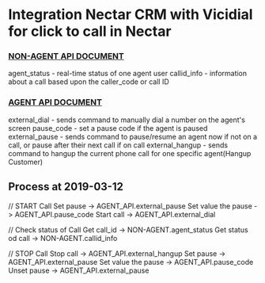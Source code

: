 # Integration Nectar CRM with Vicidial for click to call in Nectar

### [NON-AGENT API DOCUMENT]

agent_status - real-time status of one agent user
callid_info - information about a call based upon the caller_code or call ID

### [AGENT API DOCUMENT]

external_dial - sends command to manually dial a number on the agent's screen
pause_code - set a pause code if the agent is paused
external_pause - sends command to pause/resume an agent now if not on a call, or pause after their next call if on call
external_hangup - sends command to hangup the current phone call for one specific agent(Hangup Customer)


## Process at 2019-03-12 

// START Call
	Set pause -> AGENT_API.external_pause
	Set value the pause -> AGENT_API.pause_code
	Start call -> AGENT_API.external_dial

// Check status of Call
	Get call_id -> NON-AGENT.agent_status
	Get status od call -> NON-AGENT.callid_info

// STOP Call
	Stop call -> AGENT_API.external_hangup
	Set pause -> AGENT_API.external_pause
	Set value the pause -> AGENT_API.pause_code
	Unset pause -> AGENT_API.external_pause

[//]: # (LINKS)
[Bootstrap 4.3]: <https://getbootstrap.com/docs/4.3/getting-started/introduction/>
[AGENT API DOCUMENT]: <http://vicidial.org/docs/AGENT_API.txt>
[NON-AGENT API DOCUMENT]: <http://www.vicidial.org/docs/NON-AGENT_API.txt>
